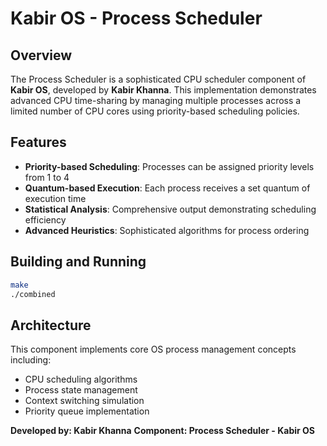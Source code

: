 # Kabir OS - Process Scheduler

## Overview

The Process Scheduler is a sophisticated CPU scheduler component of **Kabir OS**, developed by **Kabir Khanna**. This implementation demonstrates advanced CPU time-sharing by managing multiple processes across a limited number of CPU cores using priority-based scheduling policies.

## Features

- **Priority-based Scheduling**: Processes can be assigned priority levels from 1 to 4
- **Quantum-based Execution**: Each process receives a set quantum of execution time
- **Statistical Analysis**: Comprehensive output demonstrating scheduling efficiency
- **Advanced Heuristics**: Sophisticated algorithms for process ordering

## Building and Running

```bash
make
./combined
```

## Architecture

This component implements core OS process management concepts including:
- CPU scheduling algorithms
- Process state management
- Context switching simulation
- Priority queue implementation

**Developed by: Kabir Khanna**
**Component: Process Scheduler - Kabir OS**